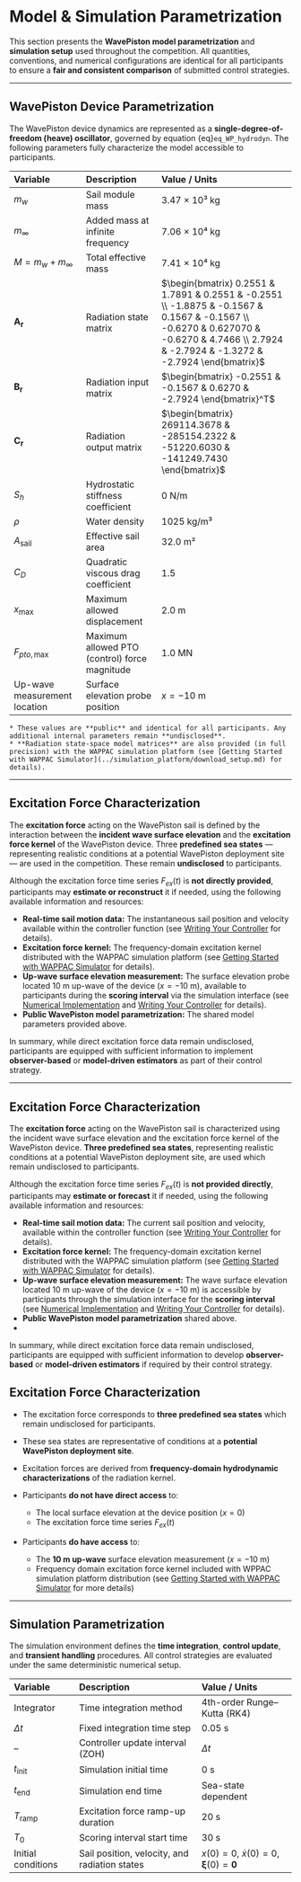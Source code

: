 # Model & Simulation Parametrization

This section presents the **WavePiston model parametrization** and **simulation setup** used throughout the competition.
All quantities, conventions, and numerical configurations are identical for all participants to ensure a **fair and consistent comparison** of submitted control strategies.

---

## WavePiston Device Parametrization

The WavePiston device dynamics are represented as a **single-degree-of-freedom (heave) oscillator**, governed by equation {eq}`eq_WP_hydrodyn`.
The following parameters fully characterize the model accessible to participants.


| Variable             | Description                           | Value / Units                                                                                                                                                                                |
| :------------------- | :------------------------------------ |:---------------------------------------------------------------------------------------------------------------------------------------------------------------------------------------------|
| $m_w$                | Sail module mass                      | 3.47 × 10³ kg                                                                                                                                                                                |
| $m_\infty$           | Added mass at infinite frequency      | 7.06 × 10⁴ kg                                                                                                                                                                                |
| $M = m_w + m_\infty$ | Total effective mass                  | 7.41 × 10⁴ kg                                                                                                                                                                                |
| $\mathbf{A_r}$       | Radiation state matrix                | $\begin{bmatrix} 0.2551 & 1.7891  & 0.2551 & -0.2551 \\ -1.8875 & -0.1567 & 0.1567 & -0.1567 \\ -0.6270 & 0.627070 & -0.6270 & 4.7466 \\ 2.7924 & -2.7924 & -1.3272 & -2.7924 \end{bmatrix}$ |
| $\mathbf{B_r}$       | Radiation input matrix                | $\begin{bmatrix} -0.2551 & -0.1567 & 0.6270 & -2.7924 \end{bmatrix}^T$                                                                                                                       |
| $\mathbf{C_r}$       | Radiation output matrix               | $\begin{bmatrix} 269114.3678 & -285154.2322 & -51220.6030 & -141249.7430 \end{bmatrix}$                                                                                 |
| $S_h$                | Hydrostatic stiffness coefficient     | 0 N/m                                                                                                                                                                                        |
| $\rho$               | Water density                         | 1025 kg/m³                                                                                                                                                                                   |
| $A_{\text{sail}}$    | Effective sail area                   | 32.0 m²                                                                                                                                                                                      |
| $C_D$                | Quadratic viscous drag coefficient    | 1.5                                                                                                                                                                                          |
| $x_{\max}$           | Maximum allowed displacement          | 2.0 m                                                                                                                                                                                        |
| $F_{pto,\max}$       | Maximum allowed PTO (control) force magnitude | 1.0 MN                                                                                                                                                                                       |
| Up-wave measurement location | Surface elevation probe position              | $x = -10$ m                                                                                                                                                                                  |

```{note}
* These values are **public** and identical for all participants. Any additional internal parameters remain **undisclosed**.
* **Radiation state-space model matrices** are also provided (in full precision) with the WAPPAC simulation platform (see [Getting Started with WAPPAC Simulator](../simulation_platform/download_setup.md) for details).
```

---

## Excitation Force Characterization

The **excitation force** acting on the WavePiston sail is defined by the interaction between the **incident wave surface elevation** and the **excitation force kernel** of the WavePiston device.
Three **predefined sea states** — representing realistic conditions at a potential WavePiston deployment site — are used in the competition. These remain **undisclosed** to participants.

Although the excitation force time series $F_{ex}(t)$ is **not directly provided**, participants may **estimate or reconstruct** it if needed, using the following available information and resources:

* **Real-time sail motion data:** The instantaneous sail position and velocity available within the controller function (see [Writing Your Controller](../simulation_platform/writing_controller.md) for details).
* **Excitation force kernel:** The frequency-domain excitation kernel distributed with the WAPPAC simulation platform (see [Getting Started with WAPPAC Simulator](../simulation_platform/download_setup.md) for details).
* **Up-wave surface elevation measurement:** The surface elevation probe located 10 m up-wave of the device ($x = -10$ m), available to participants during the **scoring interval** via the simulation interface (see [Numerical Implementation](./numerical_implementation.md) and [Writing Your Controller](../simulation_platform/writing_controller.md) for details).
* **Public WavePiston model parametrization:** The shared model parameters provided above.

In summary, while direct excitation force data remain undisclosed, participants are equipped with sufficient information to implement **observer-based** or **model-driven estimators** as part of their control strategy.



---
## Excitation Force Characterization

The **excitation force** acting on the WavePiston sail is characterized using the incident wave surface elevation and the excitation force kernel of the WavePiston device.
**Three predefined sea states**, representing realistic conditions at a potential WavePiston deployment site, are used which remain undisclosed to participants.

Although the excitation force time series $F_{ex}(t)$ is **not provided directly**, participants may **estimate or forecast** it if needed, using the following available information and resources:

* **Real-time sail motion data:** The current sail position and velocity, available within the controller function (see [Writing Your Controller](../simulation_platform/writing_controller.md) for details).
* **Excitation force kernel:** The frequency-domain excitation kernel distributed with the WAPPAC simulation platform (see [Getting Started with WAPPAC Simulator](../simulation_platform/download_setup.md) for details).
* **Up-wave surface elevation measurement:** The wave surface elevation located 10 m up-wave of the device ($x = -10$ m) is accessible by participants through the simulation interface for the **scoring interval** (see [Numerical Implementation](./numerical_implementation.md) and [Writing Your Controller](../simulation_platform/writing_controller.md) for details).
* **Public WavePiston model parametrization** shared above.
* 
In summary, while direct excitation force data remain undisclosed, participants are equipped with sufficient information to develop **observer-based** or **model-driven estimators** if required by their control strategy.



## Excitation Force Characterization

* The excitation force corresponds to **three predefined sea states** which remain undisclosed for participants.
* These sea states are representative of conditions at a **potential WavePiston deployment site**.
* Excitation forces are derived from **frequency-domain hydrodynamic characterizations** of the radiation kernel.

* Participants **do not have direct access** to:

  * The local surface elevation at the device position ($x = 0$)
  * The excitation force time series $F_{ex}(t)$
* Participants **do have access** to:

  * The **10 m up-wave** surface elevation measurement ($x = -10$ m)
  * Frequency domain excitation force kernel included with WPPAC simulation platform distribution (see [Getting Started with WAPPAC Simulator](../simulation_platform/download_setup.md) for more details)

---

## Simulation Parametrization

The simulation environment defines the **time integration**, **control update**, and **transient handling** procedures.
All control strategies are evaluated under the same deterministic numerical setup.

| Variable                    | Description                                   | Value / Units                                          |
| :-------------------------- | :-------------------------------------------- |:-------------------------------------------------------|
| Integrator                  | Time integration method                       | 4th-order Runge–Kutta (RK4)                            |
| $\Delta t$                  | Fixed integration time step                   | 0.05 s                                                 |
| –                           | Controller update interval (ZOH)              | $\Delta t$                                             |
| $t_{\text{init}}$           | Simulation initial time                       | 0 s                                                    |
| $t_{\text{end}}$            | Simulation end time                           | Sea-state dependent                                    |
| $T_{\text{ramp}}$           | Excitation force ramp-up duration             | 20 s                                                   |
| $T_0$                       | Scoring interval start time                   | 30 s                                                   |
| Initial conditions          | Sail position, velocity, and radiation states | $x(0)=0$, $\dot{x}(0)=0$, $\mathbf{\xi}(0)=\mathbf{0}$ |
